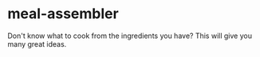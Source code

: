# meal-assembler
Don't know what to cook from the ingredients you have? This will give you many great ideas.
